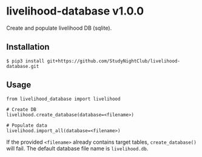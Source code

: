 # livelihood-database v1.0.0

Create and populate livelihood DB (sqlite).

## Installation

    $ pip3 install git+https://github.com/StudyNightClub/livelihood-database.git

## Usage

    from livelihood_database import livelihood

    # Create DB
    livelihood.create_database(database=<filename>)

    # Populate data
    livelihood.import_all(database=<filename>)

If the provided `<filename>` already contains target tables, `create_database()`
will fail. The default database file name is `livelihood.db`.
